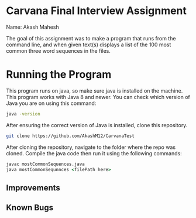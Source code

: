 # Carvana Final Interview Assignment

Name: Akash Mahesh

The goal of this assignment was to make a program that runs from the command line, and when given text(s) displays a list of the 100 most common three word sequences in the files.

# Running the Program

This program runs on java, so make sure java is installed on the machine. This program works with Java 8 and newer.
You can check which version of Java you are on using this command:

```cmd
java -version
```

After ensuring the correct version of Java is installed, clone this repository.

```bash
git clone https://github.com/AkashM12/CarvanaTest
```

After cloning the repository, navigate to the folder where the repo was cloned. Compile the java code then run it using the following commands:

```cmd
javac mostCommonSequences.java
java mostCommonSequnnces <filePath here>
```

## Improvements



## Known Bugs
